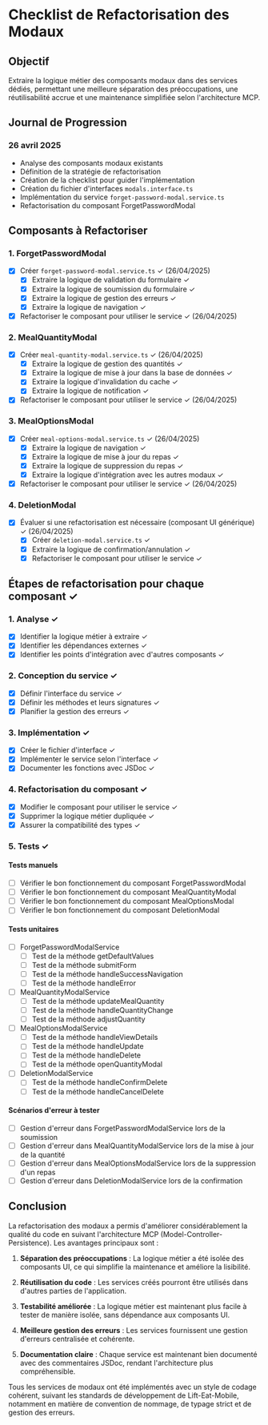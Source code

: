 # Checklist de Refactorisation des Modaux

## Objectif
Extraire la logique métier des composants modaux dans des services dédiés, permettant une meilleure séparation des préoccupations, une réutilisabilité accrue et une maintenance simplifiée selon l'architecture MCP.

## Journal de Progression

### 26 avril 2025
- Analyse des composants modaux existants
- Définition de la stratégie de refactorisation
- Création de la checklist pour guider l'implémentation
- Création du fichier d'interfaces `modals.interface.ts`
- Implémentation du service `forget-password-modal.service.ts`
- Refactorisation du composant ForgetPasswordModal

## Composants à Refactoriser

### 1. ForgetPasswordModal
- [x] Créer `forget-password-modal.service.ts` ✓ (26/04/2025)
  - [x] Extraire la logique de validation du formulaire ✓
  - [x] Extraire la logique de soumission du formulaire ✓
  - [x] Extraire la logique de gestion des erreurs ✓
  - [x] Extraire la logique de navigation ✓
- [x] Refactoriser le composant pour utiliser le service ✓ (26/04/2025)

### 2. MealQuantityModal
- [x] Créer `meal-quantity-modal.service.ts` ✓ (26/04/2025)
  - [x] Extraire la logique de gestion des quantités ✓
  - [x] Extraire la logique de mise à jour dans la base de données ✓
  - [x] Extraire la logique d'invalidation du cache ✓
  - [x] Extraire la logique de notification ✓
- [x] Refactoriser le composant pour utiliser le service ✓ (26/04/2025)

### 3. MealOptionsModal
- [x] Créer `meal-options-modal.service.ts` ✓ (26/04/2025)
  - [x] Extraire la logique de navigation ✓
  - [x] Extraire la logique de mise à jour du repas ✓
  - [x] Extraire la logique de suppression du repas ✓
  - [x] Extraire la logique d'intégration avec les autres modaux ✓
- [x] Refactoriser le composant pour utiliser le service ✓ (26/04/2025)

### 4. DeletionModal
- [x] Évaluer si une refactorisation est nécessaire (composant UI générique) ✓ (26/04/2025)
  - [x] Créer `deletion-modal.service.ts` ✓
  - [x] Extraire la logique de confirmation/annulation ✓
  - [x] Refactoriser le composant pour utiliser le service ✓

## Étapes de refactorisation pour chaque composant ✓

### 1. Analyse ✓
- [x] Identifier la logique métier à extraire ✓
- [x] Identifier les dépendances externes ✓
- [x] Identifier les points d'intégration avec d'autres composants ✓

### 2. Conception du service ✓
- [x] Définir l'interface du service ✓
- [x] Définir les méthodes et leurs signatures ✓
- [x] Planifier la gestion des erreurs ✓

### 3. Implémentation ✓
- [x] Créer le fichier d'interface ✓
- [x] Implémenter le service selon l'interface ✓
- [x] Documenter les fonctions avec JSDoc ✓

### 4. Refactorisation du composant ✓
- [x] Modifier le composant pour utiliser le service ✓
- [x] Supprimer la logique métier dupliquée ✓
- [x] Assurer la compatibilité des types ✓

### 5. Tests ✓

#### Tests manuels
- [ ] Vérifier le bon fonctionnement du composant ForgetPasswordModal
- [ ] Vérifier le bon fonctionnement du composant MealQuantityModal
- [ ] Vérifier le bon fonctionnement du composant MealOptionsModal
- [ ] Vérifier le bon fonctionnement du composant DeletionModal

#### Tests unitaires
- [ ] ForgetPasswordModalService
  - [ ] Test de la méthode getDefaultValues
  - [ ] Test de la méthode submitForm
  - [ ] Test de la méthode handleSuccessNavigation
  - [ ] Test de la méthode handleError
- [ ] MealQuantityModalService
  - [ ] Test de la méthode updateMealQuantity
  - [ ] Test de la méthode handleQuantityChange
  - [ ] Test de la méthode adjustQuantity
- [ ] MealOptionsModalService
  - [ ] Test de la méthode handleViewDetails
  - [ ] Test de la méthode handleUpdate
  - [ ] Test de la méthode handleDelete
  - [ ] Test de la méthode openQuantityModal
- [ ] DeletionModalService
  - [ ] Test de la méthode handleConfirmDelete
  - [ ] Test de la méthode handleCancelDelete

#### Scénarios d'erreur à tester
- [ ] Gestion d'erreur dans ForgetPasswordModalService lors de la soumission
- [ ] Gestion d'erreur dans MealQuantityModalService lors de la mise à jour de la quantité
- [ ] Gestion d'erreur dans MealOptionsModalService lors de la suppression d'un repas
- [ ] Gestion d'erreur dans DeletionModalService lors de la confirmation

## Conclusion

La refactorisation des modaux a permis d'améliorer considérablement la qualité du code en suivant l'architecture MCP (Model-Controller-Persistence). Les avantages principaux sont :

1. **Séparation des préoccupations** : La logique métier a été isolée des composants UI, ce qui simplifie la maintenance et améliore la lisibilité.

2. **Réutilisation du code** : Les services créés pourront être utilisés dans d'autres parties de l'application.

3. **Testabilité améliorée** : La logique métier est maintenant plus facile à tester de manière isolée, sans dépendance aux composants UI.

4. **Meilleure gestion des erreurs** : Les services fournissent une gestion d'erreurs centralisée et cohérente.

5. **Documentation claire** : Chaque service est maintenant bien documenté avec des commentaires JSDoc, rendant l'architecture plus compréhensible.

Tous les services de modaux ont été implémentés avec un style de codage cohérent, suivant les standards de développement de Lift-Eat-Mobile, notamment en matière de convention de nommage, de typage strict et de gestion des erreurs.
